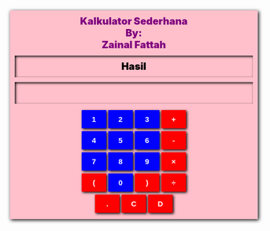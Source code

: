 <Style>
  #content{
    background:pink;
    color: purple;
    padding:10px;
    font-size:20px;
    font-weight:900;
    text-align:center;
    box-shadow:2px 2px 7px Black;
  }
    .tampil{
      box-shadow:inset 2px 2px 5px Black;
      color:Black;
      padding:10px;
      margin:10px 0px;
    }
    button{
      border:none;
      outline:none;
      padding:10px;
      margin:3px 0px;
      width: 50px;
      box-shadow: 2px 2px 5px black;
      font-size:15px;
      font-weight: 700;
      color:white;
    }
    button:active{
      box-shadow:inset 2px 2px 5px black;
    }
    .num{
      background:blue;
    }
    .opr{
      background:red;
    }
</Style>

<div id="content">
  Kalkulator Sederhana <br>
  By:<br>
  Zainal Fattah 
  <div id="hasil"class="tampil">Hasil</div>
  <div id="rumus"class="tampil"contenteditable="true"onkeyup="hitung()"></div>
  <button class="num"onclick="rumus.innerHTML+='1' ; hitung()">1</button>
  <button class="num"onclick="rumus.innerHTML+='2' ; hitung()">2</button>
  <button class="num"onclick="rumus.innerHTML+='3' ; hitung()">3</button>
  <button class="opr"onclick="rumus.innerHTML+='+' ; hitung()">+</button>
  <br>
<button class="num"onclick="rumus.innerHTML+='4' ; hitung()">4</button>
  <button class="num"onclick="rumus.innerHTML+='5' ; hitung()">5</button>
  <button class="num"onclick="rumus.innerHTML+='6' ; hitung()">6</button>
  <button class="opr"onclick="rumus.innerHTML+='-' ; hitung()">-</button>
  <br>
<button class="num"onclick="rumus.innerHTML+='7' ; hitung()">7</button>
  <button class="num"onclick="rumus.innerHTML+='8' ; hitung()">8</button>
  <button class="num"onclick="rumus.innerHTML+='9' ; hitung()">9</button>
  <button class="opr"onclick="rumus.innerHTML+='*' ; hitung()">×</button>
  <br>
<button class="opr"onclick="rumus.innerHTML+='(' ; hitung()">(</button>
  <button class="num"onclick="rumus.innerHTML+='0' ; hitung()">0</button>
  <button class="opr"onclick="rumus.innerHTML+=')' ; hitung()">)</button>
  <button class="opr"onclick="rumus.innerHTML+='/' ; hitung()">÷</button>
  <br>
  <button class="opr"onclick="rumus.innerHTML+='.' ; hitung()">.</button>
  <button class="opr"onclick="rumus.innerHTML='' ; hitung()">C</button>
  <button class="opr"onclick="rumus.innerHTML=rumus.innerHTML.slice(0,-1) ; hitung()">D</button>
  <br>
  
  
</div>
<script>
  function hitung(){
    if(rumus.innerHTML==""){
      hasil.innerHTML="hasil";}else{
        hasil.innerHTML=eval(rumus.innerHTML);
    }
  }
</script>
